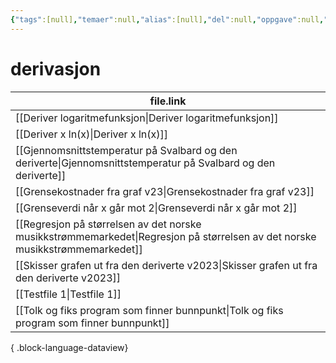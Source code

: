 ```yaml
---
{"tags":[null],"temaer":null,"alias":[null],"del":null,"oppgave":null,"fag":null,"eksamen":null,"dg-publish":true,"title":"derivasjon","date":"2023-05-28","modified":"2023-06-01","permalink":"/temaer/derivasjon/","dgPassFrontmatter":true}
---
```



# derivasjon
| file.link                                                                                                                       |
| ------------------------------------------------------------------------------------------------------------------------------- |
| [[Deriver logaritmefunksjon\|Deriver logaritmefunksjon]]                                                                     |
| [[Deriver x ln(x)\|Deriver x ln(x)]]                                                                                         |
| [[Gjennomsnittstemperatur på Svalbard og den deriverte\|Gjennomsnittstemperatur på Svalbard og den deriverte]]               |
| [[Grensekostnader fra graf v23\|Grensekostnader fra graf v23]]                                                               |
| [[Grenseverdi når x går mot 2\|Grenseverdi når x går mot 2]]                                                                 |
| [[Regresjon på størrelsen av det norske musikkstrømmemarkedet\|Regresjon på størrelsen av det norske musikkstrømmemarkedet]] |
| [[Skisser grafen ut fra den deriverte v2023\|Skisser grafen ut fra den deriverte v2023]]                                     |
| [[Testfile 1\|Testfile 1]]                                                                                                   |
| [[Tolk og fiks program som finner bunnpunkt\|Tolk og fiks program som finner bunnpunkt]]                                     |

{ .block-language-dataview}
